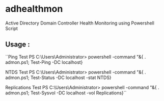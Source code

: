 # adhealthmon
Active Directory Domain Controller Health Monitoring using Powershell Script

## Usage :

``Ping Test
PS C:\Users\Administrator> powershell -command "&{ . admon.ps1; Test-Ping -DC localhost}

NTDS Test
PS C:\Users\Administrator> powershell -command "&{ . admon.ps1; Test-Status -DC localhost -stat NTDS}

Replications Test
PS C:\Users\Administrator> powershell -command "&{ . admon.ps1; Test-Sysvol -DC localhost -vol Replications}``
